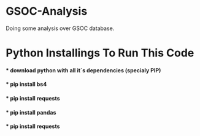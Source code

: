 # GSOC-Analysis
Doing some analysis over GSOC database.

# Python Installings To Run This Code
#### * download python with all it´s dependencies (specialy PIP)
#### * pip install bs4
#### * pip install requests
#### * pip install pandas
#### * pip install requests